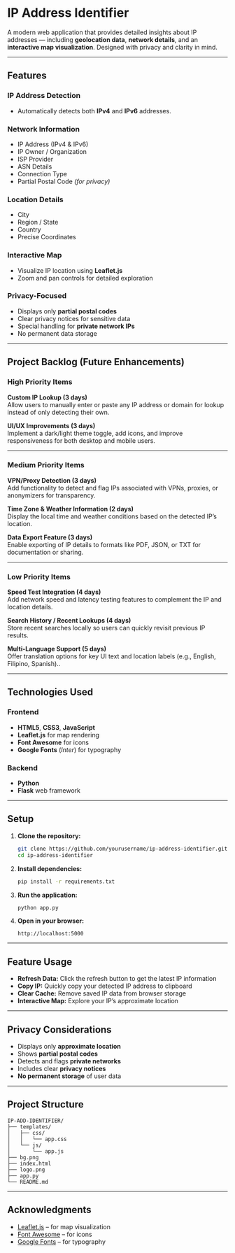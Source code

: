 # IP Address Identifier

A modern web application that provides detailed insights about IP addresses — including **geolocation data**, **network details**, and an **interactive map visualization**. Designed with privacy and clarity in mind.

---

## Features

### IP Address Detection

* Automatically detects both **IPv4** and **IPv6** addresses.

### Network Information

* IP Address (IPv4 & IPv6)
* IP Owner / Organization
* ISP Provider
* ASN Details
* Connection Type
* Partial Postal Code *(for privacy)*

### Location Details

* City
* Region / State
* Country
* Precise Coordinates

### Interactive Map

* Visualize IP location using **Leaflet.js**
* Zoom and pan controls for detailed exploration

### Privacy-Focused

* Displays only **partial postal codes**
* Clear privacy notices for sensitive data
* Special handling for **private network IPs**
* No permanent data storage

---
## Project Backlog (Future Enhancements)

### High Priority Items

**Custom IP Lookup (3 days)**  
Allow users to manually enter or paste any IP address or domain for lookup instead of only detecting their own.

**UI/UX Improvements (3 days)**  
Implement a dark/light theme toggle, add icons, and improve responsiveness for both desktop and mobile users.

---

### Medium Priority Items

**VPN/Proxy Detection (3 days)**  
Add functionality to detect and flag IPs associated with VPNs, proxies, or anonymizers for transparency.

**Time Zone & Weather Information (2 days)**  
Display the local time and weather conditions based on the detected IP’s location.

**Data Export Feature (3 days)**  
Enable exporting of IP details to formats like PDF, JSON, or TXT for documentation or sharing.

---

### Low Priority Items

**Speed Test Integration (4 days)**  
Add network speed and latency testing features to complement the IP and location details.

**Search History / Recent Lookups (4 days)**  
Store recent searches locally so users can quickly revisit previous IP results.

**Multi-Language Support (5 days)**  
Offer translation options for key UI text and location labels (e.g., English, Filipino, Spanish)..

---

## Technologies Used

### Frontend

* **HTML5**, **CSS3**, **JavaScript**
* **Leaflet.js** for map rendering
* **Font Awesome** for icons
* **Google Fonts** (*Inter*) for typography

### Backend

* **Python**
* **Flask** web framework

---

## Setup

1. **Clone the repository:**

   ```bash
   git clone https://github.com/yourusername/ip-address-identifier.git
   cd ip-address-identifier
   ```

2. **Install dependencies:**

   ```bash
   pip install -r requirements.txt
   ```

3. **Run the application:**

   ```bash
   python app.py
   ```

4. **Open in your browser:**

   ```
   http://localhost:5000
   ```

---

## Feature Usage

* **Refresh Data:** Click the refresh button to get the latest IP information
* **Copy IP:** Quickly copy your detected IP address to clipboard
* **Clear Cache:** Remove saved IP data from browser storage
* **Interactive Map:** Explore your IP’s approximate location

---

##  Privacy Considerations

* Displays only **approximate location**
* Shows **partial postal codes**
* Detects and flags **private networks**
* Includes clear **privacy notices**
* **No permanent storage** of user data

---

## Project Structure

```
IP-ADD-IDENTIFIER/
├── templates/
│   ├── css/
│   │   └── app.css
│   └── js/
│       └── app.js
├── bg.png
├── index.html
├── logo.png
├── app.py
└── README.md
```

---
## Acknowledgments

* [Leaflet.js](https://leafletjs.com) – for map visualization
* [Font Awesome](https://fontawesome.com) – for icons
* [Google Fonts](https://fonts.google.com) – for typography


